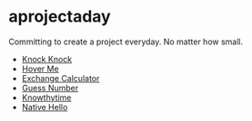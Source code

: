 # aprojectaday
Committing to create a project everyday. No matter how small.
<ul>
  <li><a href = "https://codepen.io/pd07/pen/gOmMpwr">Knock Knock</a></li>
  <li><a href = "https://codepen.io/pd07/pen/PopzqzN">Hover Me</a></li>
  <li><a href = "https://codepen.io/pd07/pen/jOBXggW">Exchange Calculator</a></li>
  <li><a href = "https://codepen.io/pd07/pen/XWMOrra">Guess Number</a></li>
  <li><a href = "https://codepen.io/pd07/pen/qBrgWBY">Knowthytime</a></li>
  <li><a href = "https://codepen.io/pd07/pen/ExWrYao">Native Hello</a></li>
</ul>


